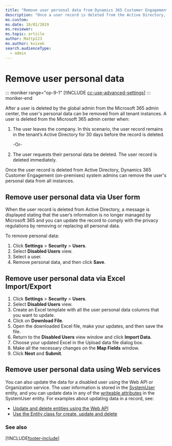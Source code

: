```yaml
---
title: "Remove user personal data from Dynamics 365 Customer Engagement (on-premises)"
description: "Once a user record is deleted from the Active Directory, system admins can follow these steps to remove the user's personal data from all instances."
ms.custom: 
ms.date: 10/01/2019
ms.reviewer:
ms.topic: article
author: Mattp123
ms.author: kvivek
search.audienceType: 
  - admin
---
```

# Remove user personal data

::: moniker range="op-9-1"
[!INCLUDE [cc-use-advanced-settings](../includes/cc-use-advanced-settings.md)]
::: moniker-end

After a user is deleted by the global admin from the Microsoft 365 admin center, the user's personal data can be removed from all tenant instances. A user is deleted from the Microsoft 365 admin center when:

1. The user leaves the company. In this scenario, the user record remains in the tenant’s Active Directory for 30 days before the record is deleted.

   -Or-

2. The user requests their personal data be deleted. The user record is deleted immediately.

Once the user record is deleted from Active Directory, Dynamics 365 Customer Engagement (on-premises) system admins can remove the user's personal data from all instances.

## Remove user personal data via User form

When the user record is deleted from Active Directory, a message is displayed stating that the user’s information is no longer managed by Microsoft 365 and you can update the record to comply with the privacy regulations by removing or replacing all personal data.

To remove personal data:

1. Click **Settings** > **Security** > **Users**.
2. Select **Disabled Users** view.
3. Select a user.
5. Remove personal data, and then click **Save**.

## Remove user personal data via Excel Import/Export

1. Click **Settings** > **Security** > **Users**.
2. Select **Disabled Users** view.
3. Create an Excel template with all the user personal data columns that you want to update.  
4. Click on **Download File**.
5. Open the downloaded Excel file, make your updates, and then save the file.
6. Return to the **Disabled Users** view window and click **Import Data**.
7. Choose your updated Excel in the Upload data file dialog box.
8. Make all the necessary changes on the **Map Fields** window.
9. Click **Next** and **Submit**.

## Remove user personal data using Web services

You can also update the data for a disabled user using the Web API or Organization service. The user information is stored in the [SystemUser](/powerapps/developer/common-data-service/reference/entities/systemuser) entity, and you can update data in any of the [writeable attributes](/powerapps/developer/common-data-service/reference/entities/systemuser#writable-attributes) in the SystemUser entity. For examples about updating data in a record, see: 

- [Update and delete entities using the Web API](/powerapps/developer/data-platform/webapi/update-delete-entities-using-web-api)
- [Use the Entity class for create, update and delete](/powerapps/developer/data-platform/org-service/entity-operations-update-delete)

### See also



[!INCLUDE[footer-include](../../../includes/footer-banner.md)]
